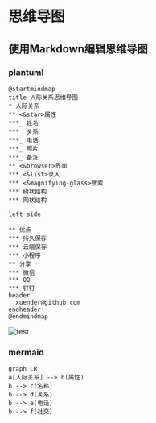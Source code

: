 # 思维导图

## 使用Markdown编辑思维导图

### plantuml

```puml
@startmindmap
title 人际关系思维导图
* 人际关系
** <&star>属性
***_ 姓名
***_ 关系
***_ 电话
***_ 照片
***_ 备注
** <&browser>界面
*** <&list>录入
*** <&magnifying-glass>搜索
*** 树状结构
*** 网状结构

left side

** 优点
*** 持久保存
*** 云端保存
*** 小程序
** 分享
*** 微信
*** QQ
*** 钉钉
header
  xuender@github.com
endheader
@endmindmap
```

![test](http://www.plantuml.com/plantuml/png/LP3VJl8m6CRFUnKx-WwMV5w1MRW5hi0CAQF9DinMefwXSIAA0KGIZ8weqK1250remlZ3pRHztLtORJt0f4b__RtFqoRD-TJqg4FSecCU84geZJKMHV5Tm8CfJ1UY5i9YnYTBVhz6-fyHqdLjzr_ID_ZdGDI6KkXx6XzsUVjQiGec3BTVFvDGSJ24HbrbNkfYEiekAtYLGnzx1lIQSVWiNI9jubE3hteyU5N6CIsNb8w9Q_stRDFt3T5-W5cM5uyTkFo6HLSCpb81gos1R5oYca-A62KlicKVJkTPhtd2vW7RXFojdmeMTM0ysHByemMZAnwrK7AuE6VHEFFhTxPvIZ6VJxVufY4NAcEpY3saQKTLx4hAMOIMguMT_Og3f53Zd4Jr_xy0)

### mermaid

```mermaid
graph LR
a[人际关系] --> b(属性)
b --> c(名称)
b --> d(关系)
b --> e(电话)
b --> f(社交)
```
